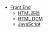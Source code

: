 * [Front End](/programming/front_end/)
	* [HTML基础](/programming/front_end/HTML.md "HTML基础")
	* [HTML DOM](/programming/front_end/HTML_DOM.md "HTML DOM")
	* [JavaScript](/programming/front_end/JavaScript.md "JavaScript")
